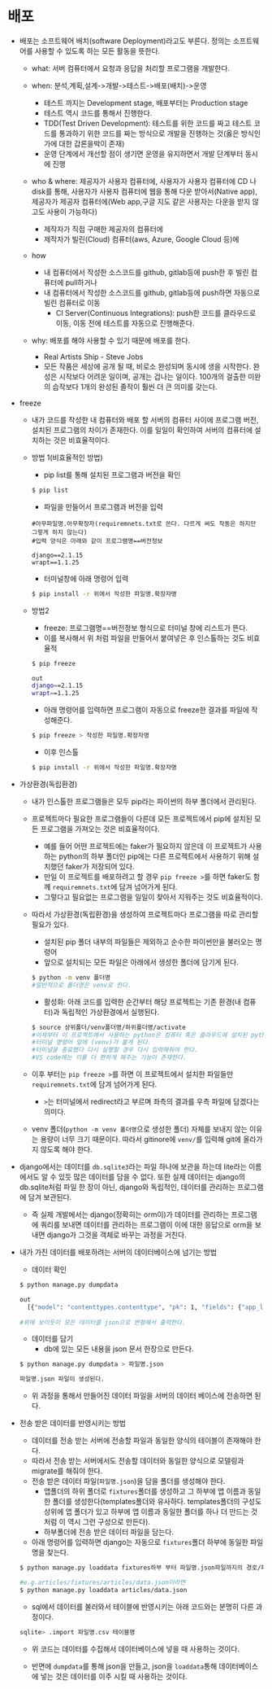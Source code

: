 # 배포

- 배포는 소프트웨어 배치(software Deployment)라고도 부른다. 정의는 소프트웨어를 사용할 수 있도록 하는 모든 활동을 뜻한다.

  - what: 서버 컴퓨터에서 요청과 응답을 처리할 프로그램을 개발한다.
  - when: 분석,계획,설계->개발->테스트->배포(배치)->운영
    - 테스트 까지는 Development stage, 배포부터는 Production stage
    - 테스트 역시 코드를 통해서 진행한다.
    - TDD(Test Driven Development): 테스트를 위한 코드를 짜고 테스트 코드를 통과하기 위한 코드를 짜는 방식으로 개발을 진행하는 것(옳은 방식인가에 대한 갑론을박이 존재)
    - 운영 단계에서 개선할 점이 생기면 운영을 유지하면서 개발 단계부터 동시에 진행
  - who & where: 제공자가 사용자 컴퓨터에, 사용자가 사용자 컴퓨터에 CD 나 disk를 통해, 사용자가 사용자 컴퓨터에 웹을 통해 다운 받아서(Native app), 제공자가 제공자 컴퓨터에(Web app,구글 지도 같은 사용자는 다운을 받지 않고도 사용이 가능하다)
    - 제작자가 직접 구매한 제공자의 컴퓨터에
    - 제작자가 빌린(Cloud) 컴퓨터(aws, Azure, Google Cloud 등)에

  - how
    - 내 컴퓨터에서 작성한 소스코드를 github, gitlab등에 push한 후 빌린 컴퓨터에 pull하거나
    - 내 컴퓨터에서 작성한 소스코드를 github, gitlab등에 push하면 자동으로 빌린 컴퓨터로 이동
      - CI Server(Continuous Integrations): push한 코드를 클라우드로 이동, 이동 전에 테스트를 자동으로 진행해준다.
  - why: 배포를 해야 사용할 수 있기 때문에 배포를 한다.
    - Real Artists Ship - Steve Jobs
    - 모든 작품은 세상에 공개 될 때, 비로소 완성되며 동시에 생을 시작한다. 완성은 시작보다 어려운 일이며, 공개는 겁나는 일이다. 100개의 걸출한 미완의 습작보다 1개의 완성된 졸작이 훨씬 더 큰 의미를 갖는다.



- freeze

  - 내가 코드를 작성한 내 컴퓨터와 배포 할 서버의 컴퓨터 사이에 프로그램 버전, 설치된 프로그램의 차이가 존재한다. 이를 일일이 확인하여 서버의 컴퓨터에 설치하는 것은 비효율적이다.

  - 방법 1(비효율적인 방법)

    - pip list를 통해 설치된 프로그램과 버전을 확인

    ```bash
    $ pip list
    ```

    - 파일을 만들어서 프로그램과 버전을 입력

    ```
    #아무파일명.아무확장자(requiremnets.txt로 쓴다. 다르게 써도 작동은 하지만 그렇게 하지 않는다)
    #입력 양식은 아래와 같이 프로그램명==버전정보
    
    django==2.1.15
    wrapt==1.1.25
    ```

    - 터미널창에 아래 명령어 입력

    ```bash
    $ pip install -r 위에서 작성한 파일명.확장자명
    ```

    

  - 방법2
    
    - freeze: 프로그램명==버전정보  형식으로 터미널 창에 리스트가 뜬다.
    - 이를 복사해서 위 처럼 파일을 만들어서 붙여넣은 후 인스톨하는 것도 비효율적
    
    ```bash
    $ pip freeze
    
    out
    django==2.1.15
    wrapt==1.1.25
    ```
    
    - 아래 명령어를 입력하면 프로그램이 자동으로 freeze한 결과를 파일에 작성해준다.
    
    ```bash
    $ pip freeze > 작성한 파일명.확장자명
    ```
    - 이후 인스톨
    
    ```bash
    $ pip install -r 위에서 작성한 파일명.확장자명
    ```
    
    

- 가상환경(독립환경)
  - 내가 인스톨한 프로그램들은 모두 pip라는 파이썬의 하부 폴더에서 관리된다.

  - 프로젝트마다 필요한 프로그램들이 다른데 모든 프로젝트에서 pip에 설치된 모든 프로그램을 가져오는 것은 비효율적이다.

    - 예를 들어 어떤 프로젝트에는 faker가 필요하지  않은데 이 프로젝트가 사용하는 python의 하부 폴더인 pip에는 다른 프로젝트에서 사용하기 위해 설치했던 faker가 저장되어 있다.
    - 만일 이 프로젝트를 배포하려고 할 경우 `pip freeze >`를 하면 faker도 함께 `requiremnets.txt`에 담겨 넘어가게 된다.
    - 그렇다고 필요없는 프로그램을 일일이 찾아서 지워주는 것도 비효율적이다.  

  - 따라서 가상환경(독립환경)을 생성하여 프로젝트마다 프로그램을 따로 관리할 필요가 있다.

    - 설치된 pip 폴더 내부의 파일들은 제외하고 순수한 파이썬만을 불러오는 명령어
    - 앞으로 설치되는 모든 파일은 아래에서 생성한 폴더에 담기게 된다.

    ```bash
    $ python -m venv 폴더명
    #일반적으로 폴더명은 venv로 한다.
    ```

    - 활성화: 아래 코드를 입력한 순간부터 해당 프로젝트는 기존 환경(내 컴퓨터)과 독립적인 가상환경에서 실행된다.

    ```bash
    $ source 상위폴더/venv폴더명/하위폴더명/activate
    #이제부터 이 프로젝트에서 사용하는 python은 컴퓨터 혹은 클라우드에 설치된 python이 아닌 이 가상환경에 존재하는 python이다.
    #터미널 명령어 앞에 (venv)가 붙게 된다.
    #터미널을 종료했다 다시 실행할 경우 다시 입력해줘야 한다.
    #VS code에는 이를 더 편하게 해주는 기능이 존재한다.
    ```

  - 이후 부터는 `pip freeze >`를 하면 이 프로젝트에서 설치한 파일들만 `requiremnets.txt`에 담겨 넘어가게 된다.

    - `>`는 터미널에서 redirect라고 부르며 좌측의 결과를 우측 파일에 담겠다는 의미다. 
  
  - venv 폴더(`python -m venv 폴더명`으로 생성한 폴더) 자체를 보내지 않는 이유는 용량이 너무 크기 때문이다. 따라서 gitinore에 `venv/`를 입력해 git에 올라가지 않도록 해야 한다. 



- django에서는 데이터를 `db.sqlite3`라는 파일 하나에 보관을 하는데 lite라는 이름에서도 알 수 있듯 많은 데이터를 담을 수 없다. 또한 실제 데이터는 django의 db.sqlite처럼 파일 한 장이 아닌, django와 독립적인, 데이터를 관리하는 프로그램에 담겨 보관된다. 
  - 즉 실제 개발에서는 django(정확히는 orm이)가 데이터를 관리하는 프로그램에 쿼리를 보내면 데이터를 관리하는 프로그램이  이에 대한 응답으로 orm을 보내면 django가 그것을 객체로 바꾸는 과정을 거친다.



- 내가 가진 데이터를 배포하려는 서버의 데이터베이스에 넘기는 방법

  - 데이터 확인

  ```bash
  $ python manage.py dumpdata
  
  out
    [{"model": "contenttypes.contenttype", "pk": 1, "fields": {"app_label": "admin", "model": "logentry"}}, {"model": "contenttypes.contenttype", "pk": 2, "fields": {"app_label": "auth", "model": "permission"}}, ...중략... {"model": "auth.permission", "pk": 28, "fields": {"name": "Can view people", "content_type": 7, "codename": "view_people"}}]
    
  #위에 보이듯이 모든 데이터를 json으로 변형해서 출력한다.
  ```
  
  - 데이터를  담기
    - db에 있는 모든 내용을 json 문서 한장으로 만든다.
  
  ```bash
  $ python manage.py dumpdata > 파일명.json
  
  파일명.json 파일이 생성된다.
  ```
  
  
  
  - 위 과정을 통해서 만들어진 데이터 파일을 서버의 데이터 베이스에 전송하면 된다.



- 전송 받은 데이터를 반영시키는 방법

  - 데이터를 전송 받는 서버에 전송할 파일과 동일한 양식의 테이블이 존재해야 한다.
  - 따라서 전송 받는 서버에서도 전송할 데이터와 동일한 양식으로 모델링과 migrate를 해줘야 한다.
  - 전송 받은 데이터 파일(`파일명.json`)을 담을 폴더를 생성해야 한다.
    - 앱폴더의 하위 폴더로  `fixtures`폴더를 생성하고 그 하부에 앱 이름과 동일한 폴더를 생성한다(templates폴더와 유사하다. templates폴더의 구성도 상위에 앱 폴더가 있고 하부에 앱 이름과 동일한 폴더를 하나 더 만드는 것처럼 이 역시 그런 구성으로 만든다).
    - 하부폴더에 전송 받은 데이터 파일을 담는다. 
  - 아래 명령어를 입력하면 django는 자동으로 `fixtures`폴더 하부에 동일한 파일명을 찾는다.

  ```bash
  $ python manage.py loaddata fixtures하부 부터 파일명.json파일까지의 경로/파일명.json
  
  #e.g.articles/fixtures/articles/data.json이라면
  $ python manage.py loaddata articles/data.json
  ```

  - sql에서 데이터를 불러와서 테이블에 반영시키는 아래 코드와는 분명히 다른 과정이다.

  ```sql
  sqlite> .import 파일명.csv 테이블명
  ```

  - 위 코드는 데이터를 수집해서 데이터베이스에 넣을 때 사용하는 것이다.

  - 반면에 `dumpdata`를 통해 json을 만들고, json을 `loaddata`통해 데이터베이스에 넣는 것은 데이터를 이주 시킬 때 사용하는 것이다.

  

  


